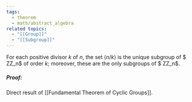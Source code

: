 ```yaml
---
tags:
  - theorem
  - math/abstract_algebra
related topics:
  - "[[Group]]"
  - "[[Subgroup]]"
---
```

For each positive divisor $k$ of $n$, the set $\langle n/k \rangle$ is the unique subgroup of $ ZZ_n$ of order $k$; moreover, these are the only subgroups of $ ZZ_n$.
##### Proof:
Direct result of [[Fundamental Theorem of Cyclic Groups]].